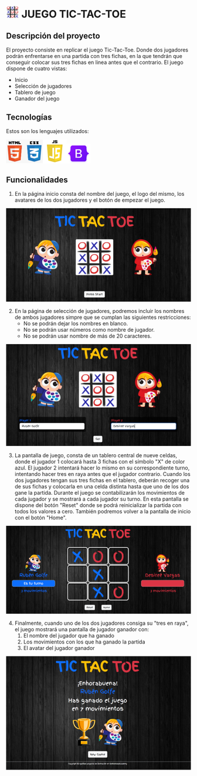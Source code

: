 # <img src="img/icon_game2.png" width="35"> JUEGO TIC-TAC-TOE

## Descripción del proyecto
El proyecto consiste en replicar el juego Tic-Tac-Toe. Donde dos jugadores podrán enfrentarse en una partida con tres fichas, en la que tendrán que conseguir colocar sus tres fichas en linea antes que el contrario.
El juego dispone de cuatro vistas:
-   Inicio
-   Selección de jugadores
-   Tablero de juego
-   Ganador del juego

## Tecnologías
Estos son los lenguajes utilizados:

<img src="img/logo_html_css.png" width="100"><img src="img/logo_JS.png" width="65"><img src="img/logo_bootstrap.png" width="65">

## Funcionalidades
1. En la página inicio consta del nombre del juego, el logo del mismo, los avatares de los dos jugadores y el botón de empezar el juego.

<img src="img/Screenshot_1.png"><br>

2.  En la página de selección de jugadores, podremos incluir los nombres de ambos jugadores simpre que se cumplan las siguientes restricciones:
    -   No se podrán dejar los nombres en blanco.
    -   No se podrán usar números como nombre de jugador.
    -   No se podrán usar nombre de más de 20 caracteres.

<img src="img/Screenshot_2.png"><br>

3.  La pantalla de juego, consta de un tablero central de nueve celdas, donde el jugador 1 colocará hasta 3 fichas con el símbolo "X" de color azul. El jugador 2 intentará hacer lo mismo en su correspondiente turno, intentando hacer tres en raya antes que el jugador contrario. Cuando los dos jugadores tengan sus tres fichas en el tablero, deberán recoger una de sus fichas y colocarla en una celda distinta hasta que uno de los dos gane la partida.
Durante el juego se contabilizarán los movimientos de cada jugador y se mostrará a cada jugador su turno.
En esta pantalla se dispone del botón "Reset" donde se podrá reinicializar la partida con todos los valores a cero. También podremos volver a la pantalla de inicio con el botón "Home".

<img src="img/Screenshot_3.png"><br>

4. Finalmente, cuando uno de los dos jugadores consiga su "tres en raya", el juego mostrará una pantalla de jugador ganador con:
   1.  El nombre del jugador que ha ganado
   2.  Los movimientos con los que ha ganado la partida
   3.  El avatar del jugador ganador

<img src="img/Screenshot_4.png">